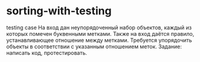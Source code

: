 # sorting-with-testing
testing case
На вход дан неупорядоченный набор объектов, каждый из которых помечен буквенными метками. Также на вход даётся правило, устанавливающее отношение между метками. Требуется упорядочить объекты в соответствии с указанным отношением меток.
Задание: написать код, протестировать.
